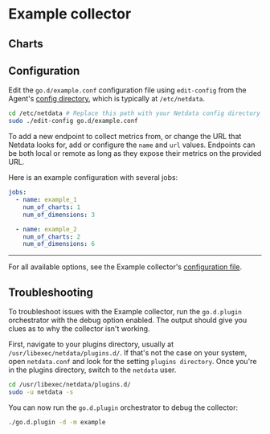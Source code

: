<!--
title: "Example collector"
custom_edit_url: https://github.com/netdata/go.d.plugin/edit/master/modules/example/README.md
sidebar_label: "Example collector"
-->

# Example collector

## Charts

## Configuration

Edit the `go.d/example.conf` configuration file using `edit-config` from the Agent's [config
directory](/docs/step-by-step/step-04.md#find-your-netdataconf-file), which is typically at `/etc/netdata`.

```bash
cd /etc/netdata # Replace this path with your Netdata config directory
sudo ./edit-config go.d/example.conf
```

To add a new endpoint to collect metrics from, or change the URL that Netdata looks for, add or configure the `name` and
`url` values. Endpoints can be both local or remote as long as they expose their metrics on the provided URL.

Here is an example configuration with several jobs:

```yaml
jobs:
  - name: example_1
    num_of_charts: 1
    num_of_dimensions: 3

  - name: example_2
    num_of_charts: 2
    num_of_dimensions: 6
```

---

For all available options, see the Example collector's [configuration
file](https://github.com/netdata/go.d.plugin/blob/master/config/go.d/example.conf).


## Troubleshooting

To troubleshoot issues with the Example collector, run the `go.d.plugin` orchestrator with the debug option enabled.
The output should give you clues as to why the collector isn't working.

First, navigate to your plugins directory, usually at `/usr/libexec/netdata/plugins.d/`. If that's not the case on your
system, open `netdata.conf` and look for the setting `plugins directory`. Once you're in the plugins directory, switch
to the `netdata` user.

```bash
cd /usr/libexec/netdata/plugins.d/
sudo -u netdata -s
```

You can now run the `go.d.plugin` orchestrator to debug the collector:

```bash
./go.d.plugin -d -m example
```
